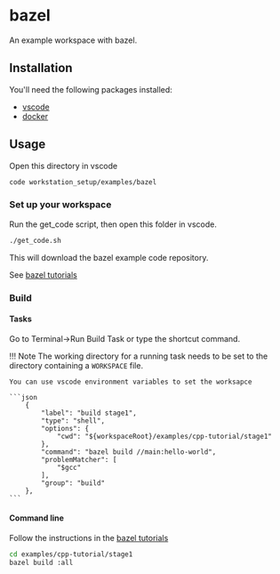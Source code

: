 # bazel

An example workspace with bazel.

## Installation

You'll need the following packages installed:

- [vscode](https://code.visualstudio.com/)
- [docker](https://docs.docker.com/get-docker/)

## Usage

Open this directory in vscode 

```bash
code workstation_setup/examples/bazel
```

### Set up your workspace

Run the get_code script, then open this folder in vscode.

```bash
./get_code.sh
```

This will download the bazel example code repository.

See [bazel tutorials](https://docs.bazel.build/versions/master/tutorial/cpp.html)

### Build

#### Tasks

Go to Terminal->Run Build Task or type the shortcut command.

!!! Note
    The working directory for a running task needs to be set to the directory containing a `WORKSPACE` file.

    You can use vscode environment variables to set the worksapce

    ```json
        {
            "label": "build stage1",
            "type": "shell",
            "options": {
                "cwd": "${workspaceRoot}/examples/cpp-tutorial/stage1"
            },
            "command": "bazel build //main:hello-world",
            "problemMatcher": [
                "$gcc"
            ],
            "group": "build"
        },
    ```

#### Command line

Follow the instructions in the  [bazel tutorials](https://docs.bazel.build/versions/master/tutorial/cpp.html)

```bash
cd examples/cpp-tutorial/stage1
bazel build :all
```
